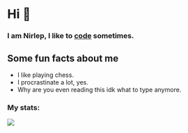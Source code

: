<h1> Hi 👋</h1>

<h3> I am Nirlep, I like to <a href="https://dis.gd/threads">code</a> sometimes.</h3>

<h2>Some fun facts about me</h2>
<ul>
  <li>I like playing chess.</li>
  <li>I procrastinate a lot, yes.</li>
  <li>Why are you even reading this idk what to type anymore.</li>
</ul>

<h3>My stats:</h3>

<img src="https://github-readme-stats.vercel.app/api?username=nirlep5252&&show_icons=true&title_color=ffffff&icon_color=bb2acf&text_color=7289da&bg_color=121212">
